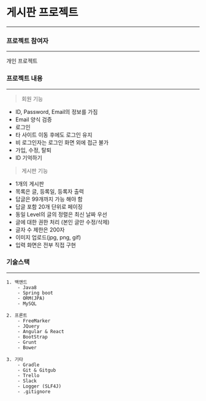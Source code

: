 # 게시판 프로젝트
---
### 프로젝트 참여자
---
개인 프로젝트
### 프로젝트 내용
----
> 회원 기능  
- ID, Password, Email의 정보를 가짐
- Email 양식 검증
- 로그인 
- 타 사이트 이동 후에도 로그인 유지 
- 비 로그인자는 로그인 화면 외에 접근 불가
- 가입, 수정, 탈퇴
- ID 기억하기
> 게시판 기능
- 1개의 게시판
- 목록은 글, 등록일, 등록자 출력
- 답글은 99개까지 가능 해야 함
- 답글 포함 20개 단위로 페이징
- 동일 Level의 글의 정렬은 최신 날짜 우선
- 글에 대한 권한 처리 (본인 글만 수정/삭제)
- 글자 수 제한은 200자
- 이미지 업로드(jpg, png, gif) 
- 입력 화면은 전부 직접 구현

### 기술스택
----
    1. 백앤드
        - Java8
        - Spring boot
        - ORM(JPA)
        - MySQL

    2. 프론트
        - FreeMarker
        - JQuery
        - Angular & React
        - BootStrap
        - Grunt
        - Bower
        
    3. 기타
        - Gradle
        - Git & Gitgub
        - Trello
        - Slack
        - Logger (SLF4J)
        - .gitignore